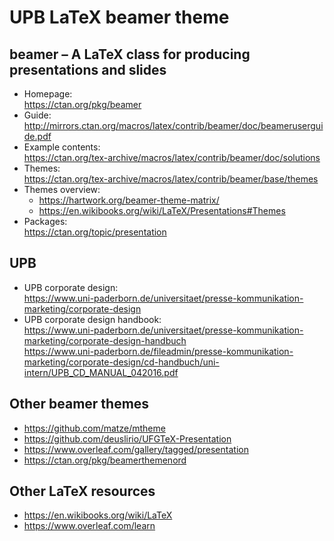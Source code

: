 # UPB LaTeX beamer theme

## beamer – A LaTeX class for producing presentations and slides

* Homepage:  
  https://ctan.org/pkg/beamer
* Guide:  
  http://mirrors.ctan.org/macros/latex/contrib/beamer/doc/beameruserguide.pdf
* Example contents:  
  https://ctan.org/tex-archive/macros/latex/contrib/beamer/doc/solutions
* Themes:  
  https://ctan.org/tex-archive/macros/latex/contrib/beamer/base/themes
* Themes overview:
    * https://hartwork.org/beamer-theme-matrix/
    * https://en.wikibooks.org/wiki/LaTeX/Presentations#Themes
* Packages:  
  https://ctan.org/topic/presentation

## UPB

* UPB corporate design:  
  https://www.uni-paderborn.de/universitaet/presse-kommunikation-marketing/corporate-design
* UPB corporate design handbook:  
  https://www.uni-paderborn.de/universitaet/presse-kommunikation-marketing/corporate-design-handbuch  
  https://www.uni-paderborn.de/fileadmin/presse-kommunikation-marketing/corporate-design/cd-handbuch/uni-intern/UPB_CD_MANUAL_042016.pdf

## Other beamer themes

* https://github.com/matze/mtheme
* https://github.com/deuslirio/UFGTeX-Presentation
* https://www.overleaf.com/gallery/tagged/presentation
* https://ctan.org/pkg/beamerthemenord

## Other LaTeX resources

* https://en.wikibooks.org/wiki/LaTeX
* https://www.overleaf.com/learn